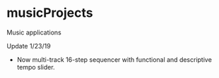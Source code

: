 # musicProjects
Music applications 

<!-- The sequencer is a 4-track, 16-step sequencer.  -->

Update 1/23/19
- Now multi-track 16-step sequencer with functional and descriptive tempo slider. 

